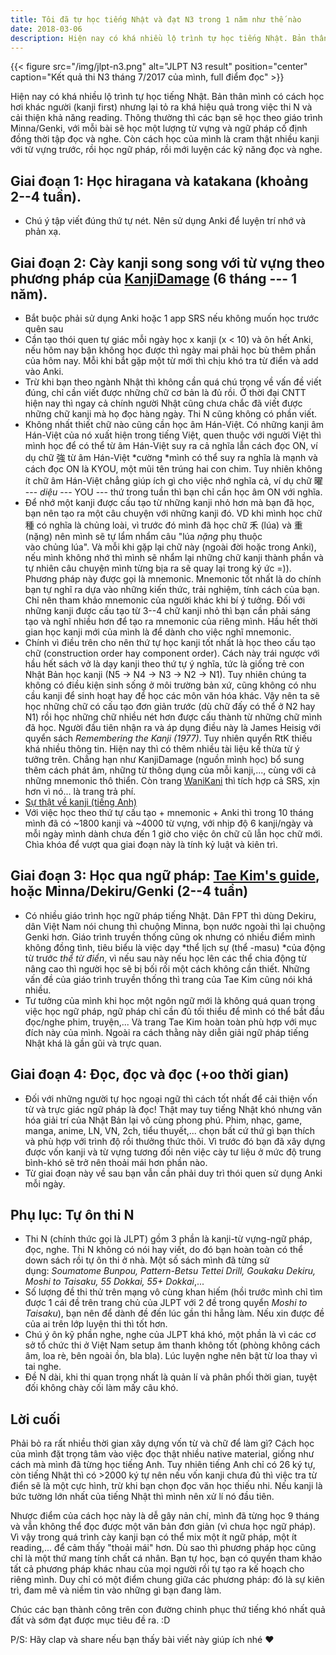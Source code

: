 ```yaml
---
title: Tôi đã tự học tiếng Nhật và đạt N3 trong 1 năm như thế nào
date: 2018-03-06
description: Hiện nay có khá nhiều lộ trình tự học tiếng Nhật. Bản thân mình có cách học hơi khác người (kanji first) nhưng lại tỏ ra khá hiệu quả trong việc thi N và cải thiện khả năng reading.
---
```


{{< figure src="/img/jlpt-n3.png" alt="JLPT N3 result" position="center" caption="Kết quả thi N3 tháng 7/2017 của mình, full điểm đọc" >}}

Hiện nay có khá nhiều lộ trình tự học tiếng Nhật. Bản thân mình có cách học hơi khác người (kanji first) nhưng lại tỏ ra khá hiệu quả trong việc thi N và cải thiện khả năng reading. Thông thường thì các bạn sẽ học theo giáo trình Minna/Genki, với mỗi bài sẽ học một lượng từ vựng và ngữ pháp cố định đồng thời tập đọc và nghe. Còn cách học của mình là cram thật nhiều kanji với từ vựng trước, rồi học ngữ pháp, rồi mới luyện các kỹ năng đọc và nghe.

## Giai đoạn 1: Học hiragana và katakana (khoảng 2--4 tuần).

- Chú ý tập viết đúng thứ tự nét. Nên sử dụng Anki để luyện trí nhớ và phản xạ.

## Giai đoạn 2: Cày kanji song song với từ vựng theo phương pháp của [KanjiDamage](http://www.kanjidamage.com/) (6 tháng --- 1 năm).

- Bắt buộc phải sử dụng Anki hoặc 1 app SRS nếu không muốn học trước quên sau
- Cần tạo thói quen tự giác mỗi ngày học x kanji (x < 10) và ôn hết Anki, nếu hôm nay bận không học được thì ngày mai phải học bù thêm phần của hôm nay. Mỗi khi bắt gặp một từ mới thì chịu khó tra từ điển và add vào Anki.
- Trừ khi bạn theo ngành Nhật thì không cần quá chú trọng về vấn đề viết đúng, chỉ cần viết được những chữ cơ bản là đủ rồi. Ở thời đại CNTT hiện nay thì ngay cả chính người Nhật cũng chưa chắc đã viết được những chữ kanji mà họ đọc hàng ngày. Thi N cũng không có phần viết.
- Không nhất thiết chữ nào cũng cần học âm Hán-Việt. Có những kanji âm Hán-Việt của nó xuất hiện trong tiếng Việt, quen thuộc với người Việt thì mình học để có thể từ âm Hán-Việt suy ra cả nghĩa lẫn cách đọc ON, ví dụ chữ 強 từ âm Hán-Việt *cường *mình có thể suy ra nghĩa là mạnh và cách đọc ON là KYOU, một mũi tên trúng hai con chim. Tuy nhiên không ít chữ âm Hán-Việt chẳng giúp ích gì cho việc nhớ nghĩa cả, ví dụ chữ 曜 --- *diệu* --- YOU --- thứ trong tuần thì bạn chỉ cần học âm ON với nghĩa.
- Để nhớ một kanji được cấu tạo từ những kanji nhỏ hơn mà bạn đã học, bạn nên tạo ra một câu chuyện với những kanji đó. VD khi mình học chữ 種 có nghĩa là chủng loài, vì trước đó mình đã học chữ 禾 (lúa) và 重 (nặng) nên mình sẽ tự lẩm nhẩm câu "lúa *nặng* phụ thuộc vào chủng lúa". Và mỗi khi gặp lại chữ này (ngoài đời hoặc trong Anki), nếu mình không nhớ thì mình sẽ nhẩm lại những chữ kanji thành phần và tự nhiên câu chuyện mình từng bịa ra sẽ quay lại trong ký ức =)). Phương pháp này được gọi là mnemonic. Mnemonic tốt nhất là do chính bạn tự nghĩ ra dựa vào những kiến thức, trải nghiệm, tính cách của bạn. Chỉ nên tham khảo mnemonic của người khác khi bí ý tưởng. Đối với những kanji được cấu tạo từ 3--4 chữ kanji nhỏ thì bạn cần phải sáng tạo và nghĩ nhiều hơn để tạo ra mnemonic của riêng mình. Hầu hết thời gian học kanji mới của mình là để dành cho việc nghĩ mnemonic.
- Chính vì điều trên cho nên thứ tự học kanji tốt nhất là học theo cấu tạo chữ (construction order hay component order). Cách này trái ngược với hầu hết sách vở là dạy kanji theo thứ tự ý nghĩa, tức là giống trẻ con Nhật Bản học kanji (N5 -> N4 -> N3 -> N2 -> N1). Tuy nhiên chúng ta không có điều kiện sinh sống ở môi trường bản xứ, cũng không có nhu cầu kanji để sinh hoạt hay để học các môn văn hóa khác. Vậy nên ta sẽ học những chữ có cấu tạo đơn giản trước (dù chữ đấy có thể ở N2 hay N1) rồi học những chữ nhiều nét hơn được cấu thành từ những chữ mình đã học. Người đầu tiên nhận ra và áp dụng điều này là James Heisig với quyển sách *Remembering the Kanji (1977)*. Tuy nhiên quyển RtK thiếu khá nhiều thông tin. Hiện nay thì có thêm nhiều tài liệu kế thừa từ ý tưởng trên. Chẳng hạn như KanjiDamage (nguồn mình học) bổ sung thêm cách phát âm, những từ thông dụng của mỗi kanji,..., cùng với cả những mnemonic thô thiển. Còn trang [WaniKani](https://www.wanikani.com/) thì tích hợp cả SRS, xịn hơn vì nó... là trang trả phí.
- [Sự thật về kanji (tiếng Anh)](http://www.kanjidamage.com/kanji_facts)
- Với việc học theo thứ tự cấu tạo + mnemonic + Anki thì trong 10 tháng mình đã có ~1800 kanji và ~4000 từ vựng, với nhịp độ 6 kanji/ngày và mỗi ngày mình dành chưa đến 1 giờ cho việc ôn chữ cũ lẫn học chữ mới. Chìa khóa để vượt qua giai đoạn này là tính kỷ luật và kiên trì.

## Giai đoạn 3: Học qua ngữ pháp: [Tae Kim's guide](http://www.guidetojapanese.org/learn/grammar), hoặc Minna/Dekiru/Genki (2--4 tuần)

- Có nhiều giáo trình học ngữ pháp tiếng Nhật. Dân FPT thì dùng Dekiru, dân Việt Nam nói chung thì chuộng Minna, bọn nước ngoài thì lại chuộng Genki hơn. Giáo trình truyền thống cũng ok nhưng có nhiều điểm mình không đồng tình, tiêu biểu là việc dạy *thể lịch sự (thể -masu) *của động từ trước *thể từ điển*, vì nếu sau này nếu học lên các thể chia động từ nâng cao thì người học sẽ bị bối rối một cách không cần thiết. Những vấn đề của giáo trình truyền thống thì trang của Tae Kim cũng nói khá nhiều.
- Tư tưởng của mình khi học một ngôn ngữ mới là không quá quan trọng việc học ngữ pháp, ngữ pháp chỉ cần đủ tối thiểu để mình có thể bắt đầu đọc/nghe phim, truyện,... Và trang Tae Kim hoàn toàn phù hợp với mục đích này của mình. Ngoài ra cách thằng này diễn giải ngữ pháp tiếng Nhật khá là gần gũi và trực quan.

## Giai đoạn 4: Đọc, đọc và đọc (+oo thời gian)

- Đối với những người tự học ngoại ngữ thì cách tốt nhất để cải thiện vốn từ và trực giác ngữ pháp là đọc! Thật may tuy tiếng Nhật khó nhưng văn hóa giải trí của Nhật Bản lại vô cùng phong phú. Phim, nhạc, game, manga, anime, LN, VN, 2ch, tiểu thuyết,... chọn bất cứ thứ gì bạn thích và phù hợp với trình độ rồi thưởng thức thôi. Vì trước đó bạn đã xây dựng được vốn kanji và từ vựng tương đối nên việc cày tư liệu ở mức độ trung bình-khó sẽ trở nên thoải mái hơn phần nào.
- Từ giai đoạn này về sau bạn vẫn cần phải duy trì thói quen sử dụng Anki mỗi ngày.

## Phụ lục: Tự ôn thi N

- Thi N (chính thức gọi là JLPT) gồm 3 phần là kanji-từ vựng-ngữ pháp, đọc, nghe. Thi N không có nói hay viết, do đó bạn hoàn toàn có thể down sách rồi tự ôn thi ở nhà. Một số sách mình đã từng sử dụng: *Soumatome Bunpou, Pattern-Betsu Tettei Drill, Goukaku Dekiru, Moshi to Taisaku, 55 Dokkai, 55+ Dokkai*,...
- Số lượng đề thi thử trên mạng vô cùng khan hiếm (hồi trước mình chỉ tìm được 1 cái đề trên trang chủ của JLPT với 2 đề trong quyển *Moshi to Taisaku*), bạn nên để dành đề đến lúc gần thi hẵng làm. Nếu xin được đề của ai trên lớp luyện thi thì tốt hơn.
- Chú ý ôn kỹ phần nghe, nghe của JLPT khá khó, một phần là vì các cơ sở tổ chức thi ở Việt Nam setup âm thanh không tốt (phòng không cách âm, loa rè, bên ngoài ồn, bla bla). Lúc luyện nghe nên bật từ loa thay vì tai nghe.
- Đề N dài, khi thi quan trọng nhất là quản lí và phân phối thời gian, tuyệt đối không chày cối làm mấy câu khó.

## Lời cuối

Phải bỏ ra rất nhiều thời gian xây dựng vốn từ và chữ để làm gì? Cách học của mình đặt trọng tâm vào việc đọc thật nhiều native material, giống như cách mà mình đã từng học tiếng Anh. Tuy nhiên tiếng Anh chỉ có 26 ký tự, còn tiếng Nhật thì có >2000 ký tự nên nếu vốn kanji chưa đủ thì việc tra từ điển sẽ là một cực hình, trừ khi bạn chọn đọc văn học thiếu nhi. Nếu kanji là bức tường lớn nhất của tiếng Nhật thì mình nên xử lí nó đầu tiên.

Nhược điểm của cách học này là dễ gây nản chí, mình đã từng học 9 tháng và vẫn không thể đọc được một văn bản đơn giản (vì chưa học ngữ pháp). Vì vậy trong quá trình cày kanji bạn có thể mix một ít ngữ pháp, một ít reading,... để cảm thấy "thoải mái" hơn. Dù sao thì phương pháp học cũng chỉ là một thứ mang tính chất cá nhân. Bạn tự học, bạn có quyền tham khảo tất cả phương pháp khác nhau của mọi người rồi tự tạo ra kế hoạch cho riêng mình. Duy chỉ có một điểm chung giữa các phương pháp: đó là sự kiên trì, đam mê và niềm tin vào những gì bạn đang làm.

Chúc các bạn thành công trên con đường chinh phục thứ tiếng khó nhất quả đất và sớm đạt được mục tiêu đề ra. :D

P/S: Hãy clap và share nếu bạn thấy bài viết này giúp ích nhé ❤
